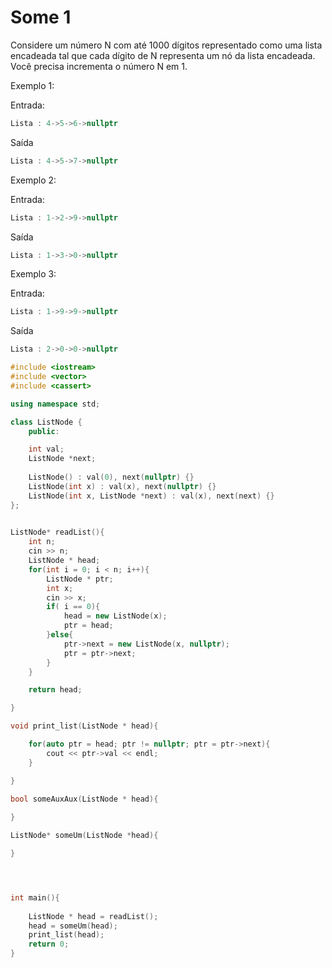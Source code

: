 # Some 1

Considere um número N com até 1000 dígitos representado como uma lista encadeada tal que cada dígito de N representa um nó da lista encadeada. Você precisa incrementa o número N em 1.

Exemplo 1:

Entrada:
```C++
Lista : 4->5->6->nullptr
```
Saída
```C++
Lista : 4->5->7->nullptr
```


Exemplo 2:

Entrada:
```C++
Lista : 1->2->9->nullptr
```
Saída
```C++
Lista : 1->3->0->nullptr
```

Exemplo 3:

Entrada:
```C++
Lista : 1->9->9->nullptr
```
Saída
```C++
Lista : 2->0->0->nullptr
```




```C++
#include <iostream>
#include <vector>
#include <cassert>

using namespace std;

class ListNode {
    public:

    int val;
    ListNode *next;
    
    ListNode() : val(0), next(nullptr) {}
    ListNode(int x) : val(x), next(nullptr) {}
    ListNode(int x, ListNode *next) : val(x), next(next) {} 
};

 
ListNode* readList(){
    int n;
    cin >> n;
    ListNode * head;
    for(int i = 0; i < n; i++){
        ListNode * ptr;
        int x;
        cin >> x;
        if( i == 0){
            head = new ListNode(x);
            ptr = head;
        }else{
            ptr->next = new ListNode(x, nullptr);
            ptr = ptr->next;
        }
    }

    return head;

}

void print_list(ListNode * head){

    for(auto ptr = head; ptr != nullptr; ptr = ptr->next){
        cout << ptr->val << endl;
    }

}

bool someAuxAux(ListNode * head){
        
}

ListNode* someUm(ListNode *head){

} 




int main(){
    
    ListNode * head = readList();
    head = someUm(head);
    print_list(head);
    return 0;    
}

```


